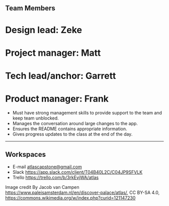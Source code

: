## Team Members
# Design lead: Zeke
# Project manager: Matt
# Tech lead/anchor: Garrett
# Product manager: Frank
- Must have strong management skills to provide support to the team and keep team unblocked.
- Manages the conversation around large changes to the app.
- Ensures the README contains appropriate information.
- Gives progress updates to the class at the end of the day.
---
## Workspaces
- E-mail atlascapstone@gmail.com
- Slack https://app.slack.com/client/T04B40L2C/C04JP9SFVLK
- Trello https://trello.com/b/3rkEvjWA/atlas

Image credit By Jacob van Campen
https://www.paleisamsterdam.nl/en/discover-palace/atlas/, CC BY-SA 4.0,
https://commons.wikimedia.org/w/index.php?curid=121147230
